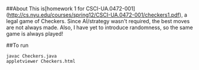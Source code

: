 
##About
This is[homework 1 for CSCI-UA.0472-001] (http://cs.nyu.edu/courses/spring12/CSCI-UA.0472-001/checkers1.pdf), a legal game of Checkers.  Since AI/strategy wasn't required, the best moves are not always made.  Also, I have yet to introduce randomness, so the same game is always played!


##To run
````
javac Checkers.java
appletviewer Checkers.html
````
